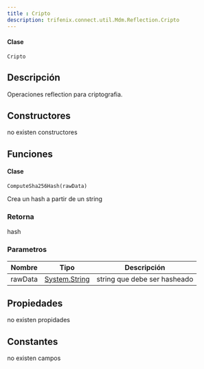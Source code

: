 ```yaml
---
title : Cripto
description: trifenix.connect.util.Mdm.Reflection.Cripto
---
```




<CodeBlock slots = 'heading, code' repeat = '1' languages = 'C#' />

#### Clase
```
Cripto
```

## Descripción
Operaciones reflection para criptografia.
## Constructores

no existen constructores


## Funciones


<CodeBlock slots = 'heading, code' repeat = '1' languages = 'C#' />

#### Clase
```
ComputeSha256Hash(rawData)
```


Crea un hash a partir de un string
### Retorna
hash
### Parametros
| Nombre | Tipo | Descripción |
| ------ | ---- | ----------- |
| rawData | [System.String](http://msdn.microsoft.com/query/dev14.query?appId=Dev14IDEF1&l=EN-US&k=k:System.String 'System.String') | string que debe ser hasheado |
## Propiedades

no existen propidades

## Constantes
no existen campos

